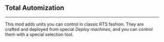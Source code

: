 ## Total Automization

--------------------------------------

This mod adds units you can control in classic RTS fashion.
They are crafted and deployed from special _Deploy machines_, and you can control them with a special selection tool.

